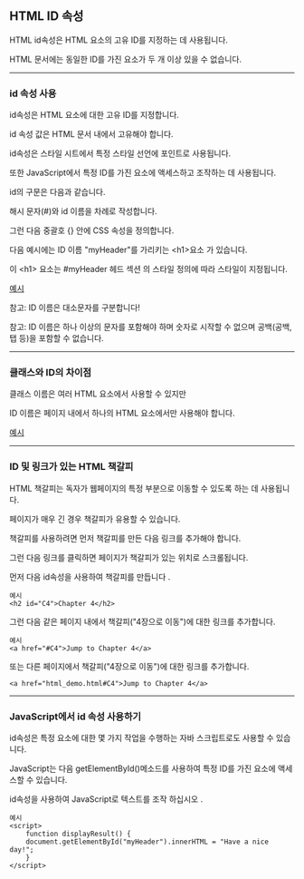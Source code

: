 ## HTML ID 속성
HTML id속성은 HTML 요소의 고유 ID를 지정하는 데 사용됩니다.

HTML 문서에는 동일한 ID를 가진 요소가 두 개 이상 있을 수 없습니다.

***
### id 속성 사용
id속성은 HTML 요소에 대한 고유 ID를 지정합니다. 

id 속성 값은 HTML 문서 내에서 고유해야 합니다.

id속성은 스타일 시트에서 특정 스타일 선언에 포인트로 사용됩니다. 

또한 JavaScript에서 특정 ID를 가진 요소에 액세스하고 조작하는 데 사용됩니다.

id의 구문은 다음과 같습니다. 

해시 문자(#)와 id 이름을 차례로 작성합니다. 

그런 다음 중괄호 {} 안에 CSS 속성을 정의합니다.

다음 예시에는 ID 이름 "myHeader"를 가리키는 \<h1>요소 가 있습니다. 

이 \<h1> 요소는 #myHeader 헤드 섹션 의 스타일 정의에 따라 스타일이 지정됩니다.

[예시](./W3_HTML_day17-1.html)

참고: ID 이름은 대소문자를 구분합니다!

참고: ID 이름은 하나 이상의 문자를 포함해야 하며 숫자로 시작할 수 없으며 공백(공백, 탭 등)을 포함할 수 없습니다.

***
### 클래스와 ID의 차이점
클래스 이름은 여러 HTML 요소에서 사용할 수 있지만 

ID 이름은 페이지 내에서 하나의 HTML 요소에서만 사용해야 합니다.

[예시](./W3_HTML_day17-2.html)

***
### ID 및 링크가 있는 HTML 책갈피
HTML 책갈피는 독자가 웹페이지의 특정 부분으로 이동할 수 있도록 하는 데 사용됩니다.

페이지가 매우 긴 경우 책갈피가 유용할 수 있습니다.

책갈피를 사용하려면 먼저 책갈피를 만든 다음 링크를 추가해야 합니다.

그런 다음 링크를 클릭하면 페이지가 책갈피가 있는 위치로 스크롤됩니다.


먼저 다음 id속성을 사용하여 책갈피를 만듭니다 .

    예시
    <h2 id="C4">Chapter 4</h2>

그런 다음 같은 페이지 내에서 책갈피("4장으로 이동")에 대한 링크를 추가합니다.

    예시
    <a href="#C4">Jump to Chapter 4</a>

또는 다른 페이지에서 책갈피("4장으로 이동")에 대한 링크를 추가합니다.

    <a href="html_demo.html#C4">Jump to Chapter 4</a>

***
### JavaScript에서 id 속성 사용하기
id속성은 특정 요소에 대한 몇 가지 작업을 수행하는 자바 스크립트로도 사용할 수 있습니다.

JavaScript는 다음 getElementById()메소드를 사용하여 특정 ID를 가진 요소에 액세스할 수 있습니다.

id속성을 사용하여 JavaScript로 텍스트를 조작 하십시오 .

    예시
    <script>
        function displayResult() {
        document.getElementById("myHeader").innerHTML = "Have a nice day!";
        }
    </script>